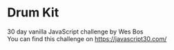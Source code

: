 # Drum Kit
30 day vanilla JavaScript challenge by Wes Bos <br>
You can find this challenge on https://javascript30.com/
